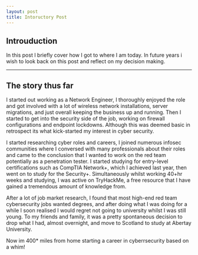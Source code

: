 ```yaml
---
layout: post
title: Intoructory Post
---
```


## Introuduction

In this post I briefly cover how I got to where I am today. In future years i wish to look back on this post and reflect on my decision making.

-----

## The story thus far

I started out working as a Network Engineer, I thoroughly enjoyed the role and got involved with a lot of wireless network installations, server migrations, and just overall keeping the business up and running. Then I started to get into the security side of the job, working on firewall configurations and endpoint lockdowns. Although this was deemed basic in retrospect its what kick-started my interest in cyber security.

I started researching cyber roles and careers, I joined numerous infosec communities where I conversed with many professionals about their roles and came to the conclusion that I wanted to work on the red team potentially as a penetration tester. I started studying for entry-level certifications such as CompTIA Network+, which I achieved last year, then went on to study for the Security+. Simultaneously whilst working 40+hr weeks and studying, I was active on TryHackMe, a free resource that I have gained a tremendous amount of knowledge from.

After a lot of job market research, I found that most high-end red team cybersecurity jobs wanted degrees, and after doing what I was doing for a while I soon realised I would regret not going to university whilst I was still young. To my friends and family, it was a pretty spontaneous decision to drop what I had, almost overnight, and move to Scotland to study at Abertay University. 

Now im 400* miles from home starting a career in cyberrsecurity based on a whim!
